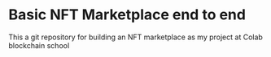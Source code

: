 # Basic NFT Marketplace end to end

This a git repository for building an NFT marketplace as my project at Colab blockchain school
